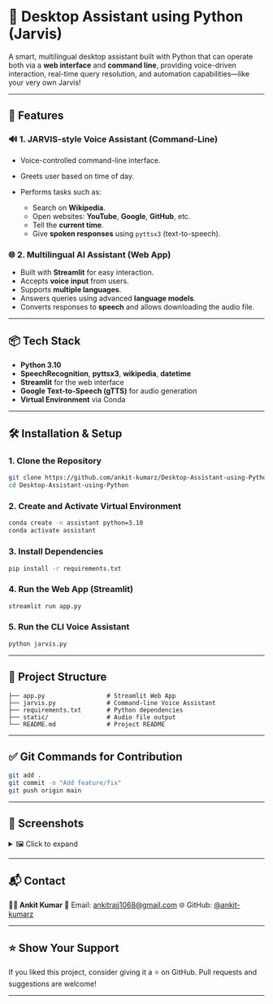 # 🧠 Desktop Assistant using Python (Jarvis)

A smart, multilingual desktop assistant built with Python that can operate both via a **web interface** and **command line**, providing voice-driven interaction, real-time query resolution, and automation capabilities—like your very own Jarvis!

---

## 🚀 Features

### 🔊 **1. JARVIS-style Voice Assistant (Command-Line)**

* Voice-controlled command-line interface.
* Greets user based on time of day.
* Performs tasks such as:

  * Search on **Wikipedia**.
  * Open websites: **YouTube**, **Google**, **GitHub**, etc.
  * Tell the **current time**.
  * Give **spoken responses** using `pyttsx3` (text-to-speech).

### 🌐 **2. Multilingual AI Assistant (Web App)**

* Built with **Streamlit** for easy interaction.
* Accepts **voice input** from users.
* Supports **multiple languages**.
* Answers queries using advanced **language models**.
* Converts responses to **speech** and allows downloading the audio file.

---

## 📦 Tech Stack

* **Python 3.10**
* **SpeechRecognition**, **pyttsx3**, **wikipedia**, **datetime**
* **Streamlit** for the web interface
* **Google Text-to-Speech (gTTS)** for audio generation
* **Virtual Environment** via Conda

---

## 🛠️ Installation & Setup

### 1. Clone the Repository

```bash
git clone https://github.com/ankit-kumarz/Desktop-Assistant-using-Python.git
cd Desktop-Assistant-using-Python
```

### 2. Create and Activate Virtual Environment 

```bash
conda create -n assistant python=3.10
conda activate assistant
```

### 3. Install Dependencies

```bash
pip install -r requirements.txt
```

### 4. Run the Web App (Streamlit)

```bash
streamlit run app.py
```

### 5. Run the CLI Voice Assistant

```bash
python jarvis.py
```

---

## 📁 Project Structure

```
├── app.py                 # Streamlit Web App
├── jarvis.py              # Command-line Voice Assistant
├── requirements.txt       # Python dependencies
├── static/                # Audio file output
└── README.md              # Project README
```

---

## ✅ Git Commands for Contribution

```bash
git add .
git commit -m "Add feature/fix"
git push origin main
```

---

## 📸 Screenshots

<details>
<summary>🖼 Click to expand</summary>

> You can add images of the UI or command-line demo here
> Example:
> ![Jarvis Web App](static/demo-ui.png)
> ![Jarvis CLI](static/demo-cli.png)

</details>

---

## 📬 Contact

**👨‍💻 Ankit Kumar**
📧 Email: [ankitrajj1068@gmail.com](mailto:ankitrajj1068@gmail.com)
🌐 GitHub: [@ankit-kumarz](https://github.com/ankit-kumarz) 

---

## ⭐ Show Your Support

If you liked this project, consider giving it a ⭐ on GitHub.
Pull requests and suggestions are welcome!

---


